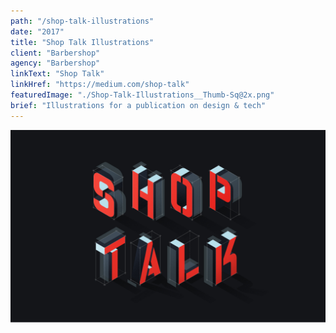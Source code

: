 ```yaml
---
path: "/shop-talk-illustrations"
date: "2017"
title: "Shop Talk Illustrations"
client: "Barbershop"
agency: "Barbershop"
linkText: "Shop Talk"
linkHref: "https://medium.com/shop-talk"
featuredImage: "./Shop-Talk-Illustrations__Thumb-Sq@2x.png"
brief: "Illustrations for a publication on design & tech"
---
```



![1](testimage.png "Hello")